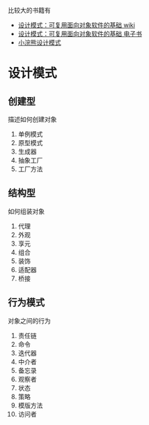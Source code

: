 比较大的书籍有
- [设计模式：可复用面向对象软件的基础 wiki](https://zh.wikipedia.org/zh-cn/%E8%AE%BE%E8%AE%A1%E6%A8%A1%E5%BC%8F%EF%BC%9A%E5%8F%AF%E5%A4%8D%E7%94%A8%E9%9D%A2%E5%90%91%E5%AF%B9%E8%B1%A1%E8%BD%AF%E4%BB%B6%E7%9A%84%E5%9F%BA%E7%A1%80)
- [设计模式：可复用面向对象软件的基础 电子书](https://github.com/Seanforfun/Books/blob/master/Java/%E8%AE%BE%E8%AE%A1%E6%A8%A1%E5%BC%8F_%E5%8F%AF%E5%A4%8D%E7%94%A8%E9%9D%A2%E5%90%91%E5%AF%B9%E8%B1%A1%E8%BD%AF%E4%BB%B6%E7%9A%84%E5%9F%BA%E7%A1%80.pdf)
- [小浣熊设计模式](https://refactoringguru.cn/design-patterns/catalog?_gl=1*5fnxc*_ga*NTQyMDE0NjQyLjE3MjUyNTk1Njg.*_ga_SR8Y3GYQYC*MTcyNTI1OTU2Ny4xLjAuMTcyNTI1OTU2Ny42MC4wLjA.)

# 设计模式
## 创建型
描述如何创建对象
1. 单例模式
2. 原型模式
3. 生成器
4. 抽象工厂
5. 工厂方法
## 结构型
如何组装对象
1. 代理
2. 外观
3. 享元
4. 组合
5. 装饰
6. 适配器
7. 桥接
## 行为模式
对象之间的行为
1. 责任链
2. 命令
3. 迭代器
4. 中介者
5. 备忘录
6. 观察者
7. 状态
8. 策略
9. 模版方法
10. 访问者

